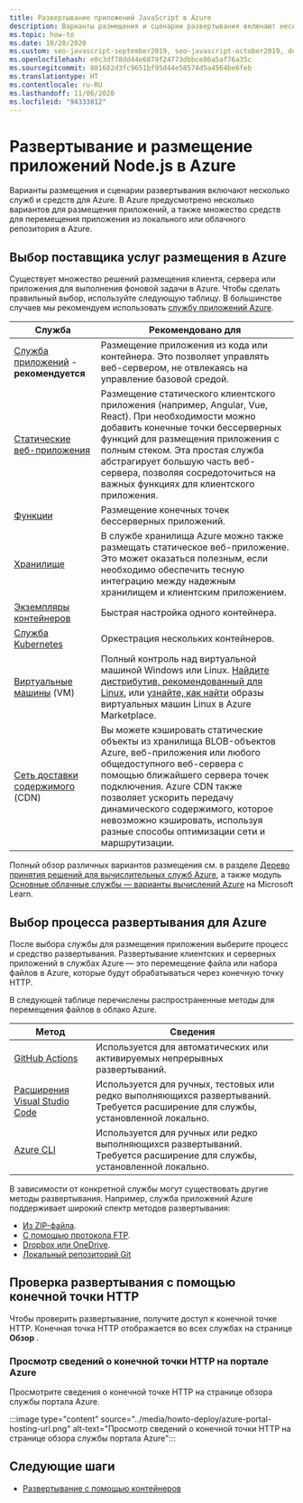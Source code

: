 ```yaml
---
title: Развертывание приложений JavaScript в Azure
description: Варианты размещения и сценарии развертывания включают несколько служб и средств для Azure. Опубликуйте приложение и передайте его в Azure.
ms.topic: how-to
ms.date: 10/28/2020
ms.custom: seo-javascript-september2019, seo-javascript-october2019, devx-track-js, contperfq2
ms.openlocfilehash: e0c3df78dd44e6879f24773dbbce86a5af76a35c
ms.sourcegitcommit: 801682d3fc9651bf95d44e58574d5a4564be6feb
ms.translationtype: HT
ms.contentlocale: ru-RU
ms.lasthandoff: 11/06/2020
ms.locfileid: "94333812"
---
```

# <a name="deploy-and-host-your-nodejs-apps-on-azure"></a>Развертывание и размещение приложений Node.js в Azure

Варианты размещения и сценарии развертывания включают несколько служб и средств для Azure. В Azure предусмотрено несколько вариантов для размещения приложений, а также множество средств для перемещения приложения из локального или облачного репозитория в Azure. 

## <a name="choose-a-hosting-provider-from-azure"></a>Выбор поставщика услуг размещения в Azure

Существует множество решений размещения клиента, сервера или приложения для выполнения фоновой задачи в Azure. Чтобы сделать правильный выбор, используйте следующую таблицу. В большинстве случаев мы рекомендуем использовать [службу приложений Azure](/azure/app-service/overview). 

| Служба | Рекомендовано для |
|--|--|
|[Служба приложений](/azure/app-service/overview) - **рекомендуется**|Размещение приложения из кода или контейнера. Это позволяет управлять веб-сервером, не отвлекаясь на управление базовой средой.|
|[Статические веб-приложения](/azure/static-web-apps/)|Размещение статического клиентского приложения (например, Angular, Vue, React). При необходимости можно добавить конечные точки бессерверных функций для размещения приложения с полным стеком. Эта простая служба абстрагирует большую часть веб-сервера, позволяя сосредоточиться на важных функциях для клиентского приложения. |
|[Функции](/azure/azure-functions/)|Размещение конечных точек бессерверных приложений.|
|[Хранилище](/azure/storage/blobs/storage-blob-static-website-how-to?tabs=azure-portal)|В службе хранилища Azure можно также размещать статическое веб-приложение. Это может оказаться полезным, если необходимо обеспечить тесную интеграцию между надежным хранилищем и клиентским приложением.|
|[Экземпляры контейнеров](/azure/container-instances/)|Быстрая настройка одного контейнера.|
|[Служба Kubernetes](/azure/aks/)|Оркестрация нескольких контейнеров.|
|[Виртуальные машины](/azure/virtual-machines) (VM)|Полный контроль над виртуальной машиной Windows или Linux. [Найдите дистрибутив, рекомендованный для Linux](/azure/virtual-machines/linux/endorsed-distros?toc=/azure/virtual-machines/linux/toc.json), или [узнайте, как найти](/azure/virtual-machines/linux/cli-ps-findimage) образы виртуальных машин Linux в Azure Marketplace.|
|[Сеть доставки содержимого](/azure/cdn/) (CDN)|Вы можете кэшировать статические объекты из хранилища BLOB-объектов Azure, веб-приложения или любого общедоступного веб-сервера с помощью ближайшего сервера точек подключения. Azure CDN также позволяет ускорить передачу динамического содержимого, которое невозможно кэшировать, используя разные способы оптимизации сети и маршрутизации.|

Полный обзор различных вариантов размещения см. в разделе [Дерево принятия решений для вычислительных служб Azure](/azure/architecture/guide/technology-choices/compute-decision-tree), а также модуль [Основные облачные службы — варианты вычислений Azure](/learn/modules/intro-to-azure-compute) на Microsoft Learn.

## <a name="choose-your-deployment-process-for-azure"></a>Выбор процесса развертывания для Azure

После выбора службы для размещения приложения выберите процесс и средство развертывания. Развертывание клиентских и серверных приложений в службах Azure — это перемещение файла или набора файлов в Azure, которые будут обрабатываться через конечную точку HTTP. 

В следующей таблице перечислены распространенные методы для перемещения файлов в облако Azure.

| Метод | Сведения |
|--|--|
|[GitHub Actions](/azure/app-service/deploy-github-actions?tabs=applevel)|Используется для автоматических или активируемых непрерывных развертываний.|
|[Расширения Visual Studio Code](https://marketplace.visualstudio.com/search?term=azure&target=VSCode&category=All%20categories&sortBy=Relevance)|Используется для ручных, тестовых или редко выполняющихся развертываний. Требуется расширение для службы, установленной локально.|
|[Azure CLI](../tutorial-vscode-azure-cli-node-04.md)|Используется для ручных или редко выполняющихся развертываний. Требуется расширение для службы, установленной локально.|

В зависимости от конкретной службы могут существовать другие методы развертывания. Например, служба приложений Azure поддерживает широкий спектр методов развертывания:
* [Из ZIP-файла](/azure/app-service/deploy-zip).
* [С помощью протокола FTP](/azure/app-service/deploy-ftp).
* [Dropbox или OneDrive](/azure/app-service/deploy-content-sync).
* [Локальный репозиторий Git](/azure/app-service/deploy-local-git)

## <a name="verify-your-deployment-with-your-http-endpoint"></a>Проверка развертывания с помощью конечной точки HTTP

Чтобы проверить развертывание, получите доступ к конечной точке HTTP. Конечная точка HTTP отображается во всех службах на странице **Обзор** . 

### <a name="view-http-endpoint-in-azure-portal"></a>Просмотр сведений о конечной точки HTTP на портале Azure

Просмотрите сведения о конечной точке HTTP на странице обзора службы портала Azure. 

:::image type="content" source="../media/howto-deploy/azure-portal-hosting-url.png" alt-text="Просмотр сведений о конечной точки HTTP на странице обзора службы портала Azure":::

## <a name="next-steps"></a>Следующие шаги

* [Развертывание с помощью контейнеров](deploy-containers.md)
